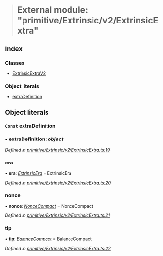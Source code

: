 > # External module: "primitive/Extrinsic/v2/ExtrinsicExtra"

## Index

### Classes

* [ExtrinsicExtraV2](../classes/_primitive_extrinsic_v2_extrinsicextra_.extrinsicextrav2.md)

### Object literals

* [extraDefinition](_primitive_extrinsic_v2_extrinsicextra_.md#const-extradefinition)

## Object literals

### `Const` extraDefinition

### ▪ **extraDefinition**: *object*

*Defined in [primitive/Extrinsic/v2/ExtrinsicExtra.ts:19](https://github.com/polkadot-js/api/blob/f9f3956/packages/types/src/primitive/Extrinsic/v2/ExtrinsicExtra.ts#L19)*

###  era

• **era**: *[ExtrinsicEra](../classes/_primitive_extrinsic_extrinsicera_.extrinsicera.md)* =  ExtrinsicEra

*Defined in [primitive/Extrinsic/v2/ExtrinsicExtra.ts:20](https://github.com/polkadot-js/api/blob/f9f3956/packages/types/src/primitive/Extrinsic/v2/ExtrinsicExtra.ts#L20)*

###  nonce

• **nonce**: *[NonceCompact](../classes/_type_noncecompact_.noncecompact.md)* =  NonceCompact

*Defined in [primitive/Extrinsic/v2/ExtrinsicExtra.ts:21](https://github.com/polkadot-js/api/blob/f9f3956/packages/types/src/primitive/Extrinsic/v2/ExtrinsicExtra.ts#L21)*

###  tip

• **tip**: *[BalanceCompact](../classes/_primitive_balancecompact_.balancecompact.md)* =  BalanceCompact

*Defined in [primitive/Extrinsic/v2/ExtrinsicExtra.ts:22](https://github.com/polkadot-js/api/blob/f9f3956/packages/types/src/primitive/Extrinsic/v2/ExtrinsicExtra.ts#L22)*